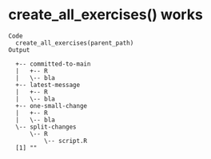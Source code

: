 # create_all_exercises() works

    Code
      create_all_exercises(parent_path)
    Output
      
      +-- committed-to-main
      |   +-- R
      |   \-- bla
      +-- latest-message
      |   +-- R
      |   \-- bla
      +-- one-small-change
      |   +-- R
      |   \-- bla
      \-- split-changes
          \-- R
              \-- script.R
      [1] ""

